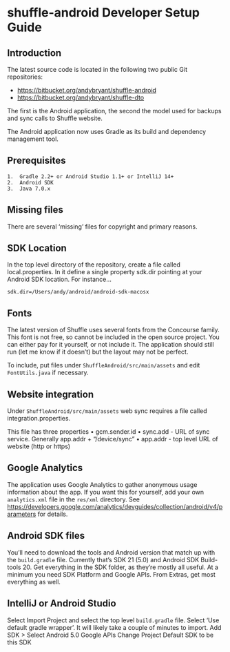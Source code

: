 # shuffle-android Developer Setup Guide

## Introduction

The latest source code is located in the following two public Git repositories:

* https://bitbucket.org/andybryant/shuffle-android
* https://bitbucket.org/andybryant/shuffle-dto

The first is the Android application, the second the model used for backups and sync calls to Shuffle website.

The Android application now uses Gradle as its build and dependency management tool.

## Prerequisites

	1.	Gradle 2.2+ or Android Studio 1.1+ or IntelliJ 14+
	2.	Android SDK 
	3.	Java 7.0.x

## Missing files

There are several ‘missing’ files for copyright and primary reasons.

## SDK Location

In the top level directory of the repository, create a file called local.properties. In it define a single property sdk.dir pointing at your Android SDK location.
For instance…

`sdk.dir=/Users/andy/android/android-sdk-macosx`

## Fonts

The latest version of Shuffle uses several fonts from the Concourse family. This font is not free, so cannot be included in the open source project. You can either pay for it yourself, or not include it. The application should still run (let me know if it doesn’t) but the layout may not be perfect.

To include, put files under `ShuffleAndroid/src/main/assets` and edit `FontUtils.java` if necessary.

## Website integration

Under `ShuffleAndroid/src/main/assets` web sync requires a file called integration.properties.

This file has three properties
	•	gcm.sender.id
	•	sync.add - URL of sync service. Generally app.addr + “/device/sync”
	•	app.addr - top level URL of website (http or https)

## Google Analytics

The application uses Google Analytics to gather anonymous usage information about the app. If you want this for yourself, add your own `analytics.xml` file in the `res/xml` directory. See https://developers.google.com/analytics/devguides/collection/android/v4/parameters for details.

## Android SDK files

You’ll need to download the tools and Android version that match up with the `build.gradle` file. Currently that’s SDK 21 (5.0) and Android SDK Build-tools 20.
Get everything in the SDK folder, as they’re mostly all useful. At a minimum you need SDK Platform and Google APIs.
From Extras, get most everything as well. 

## IntelliJ or Android Studio

Select Import Project and select the top level `build.gradle` file. Select ‘Use default gradle wrapper’. It will likely take a couple of minutes to import.
Add SDK > Select Android 5.0 Google APIs
Change Project Default SDK to be this SDK









